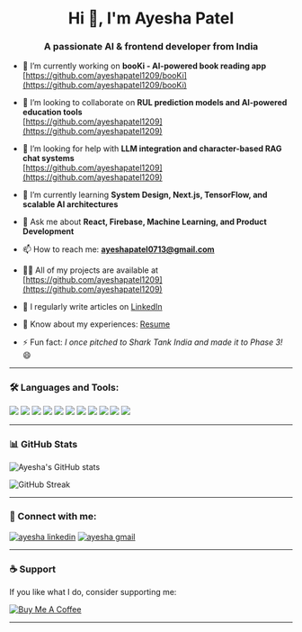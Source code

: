 <h1 align="center">Hi 👋, I'm Ayesha Patel</h1>
<h3 align="center">A passionate AI & frontend developer from India</h3>

- 🔭 I’m currently working on **booKi - AI-powered book reading app**  
  [https://github.com/ayeshapatel1209/booKi](https://github.com/ayeshapatel1209/booKi)

- 👯 I’m looking to collaborate on **RUL prediction models and AI-powered education tools**  
  [https://github.com/ayeshapatel1209](https://github.com/ayeshapatel1209)

- 🤝 I’m looking for help with **LLM integration and character-based RAG chat systems**  
  [https://github.com/ayeshapatel1209](https://github.com/ayeshapatel1209)

- 🌱 I’m currently learning **System Design, Next.js, TensorFlow, and scalable AI architectures**

- 💬 Ask me about **React, Firebase, Machine Learning, and Product Development**

- 📫 How to reach me: **ayeshapatel0713@gmail.com**

- 👨‍💻 All of my projects are available at [https://github.com/ayeshapatel1209](https://github.com/ayeshapatel1209)

- 📝 I regularly write articles on [LinkedIn](https://linkedin.com/in/ayeshapatel07)

- 📄 Know about my experiences: [Resume](mailto:ayeshapatel0713@gmail.com)

- ⚡ Fun fact: *I once pitched to Shark Tank India and made it to Phase 3!* 😄

---

### 🛠️ Languages and Tools:

<p align="left">
  <img src="https://img.shields.io/badge/-Java-007396?style=flat-square&logo=java" />
  <img src="https://img.shields.io/badge/-Python-3776AB?style=flat-square&logo=python" />
  <img src="https://img.shields.io/badge/-C++-00599C?style=flat-square&logo=c%2B%2B" />
  <img src="https://img.shields.io/badge/-React-61DAFB?style=flat-square&logo=react" />
  <img src="https://img.shields.io/badge/-Firebase-FFCA28?style=flat-square&logo=firebase" />
  <img src="https://img.shields.io/badge/-Git-F05032?style=flat-square&logo=git" />
  <img src="https://img.shields.io/badge/-Postman-FF6C37?style=flat-square&logo=postman" />
  <img src="https://img.shields.io/badge/-Linux-FCC624?style=flat-square&logo=linux" />
  <img src="https://img.shields.io/badge/-TensorFlow-FF6F00?style=flat-square&logo=tensorflow" />
  <img src="https://img.shields.io/badge/-PyTorch-EE4C2C?style=flat-square&logo=pytorch" />
  <img src="https://img.shields.io/badge/-OpenCV-5C3EE8?style=flat-square&logo=opencv" />
</p>

---

### 📊 GitHub Stats

<p align="left">
  <img src="https://github-readme-stats.vercel.app/api?username=ayeshapatel1209&show_icons=true&theme=radical" alt="Ayesha's GitHub stats" />
</p>

<p align="left">
  <img src="https://github-readme-streak-stats.herokuapp.com/?user=ayeshapatel1209&theme=radical" alt="GitHub Streak" />
</p>

---

### 🤝 Connect with me:

<p align="left">
  <a href="https://linkedin.com/in/ayeshapatel07" target="blank"><img align="center" src="https://img.shields.io/badge/-LinkedIn-0A66C2?style=flat-square&logo=linkedin" alt="ayesha linkedin"/></a>
  <a href="mailto:ayeshapatel0713@gmail.com"><img align="center" src="https://img.shields.io/badge/-Gmail-D14836?style=flat-square&logo=gmail&logoColor=white" alt="ayesha gmail"/></a>
</p>

---

### ☕ Support

If you like what I do, consider supporting me:

[![Buy Me A Coffee](https://img.shields.io/badge/-Buy%20me%20a%20coffee-FFDD00?style=flat-square&logo=buy-me-a-coffee&logoColor=black)](https://buymeacoffee.com/yourname)

---

